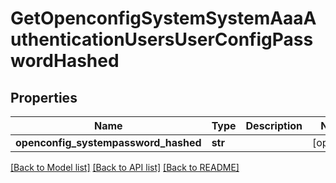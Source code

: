 # GetOpenconfigSystemSystemAaaAuthenticationUsersUserConfigPasswordHashed

## Properties
Name | Type | Description | Notes
------------ | ------------- | ------------- | -------------
**openconfig_systempassword_hashed** | **str** |  | [optional] 

[[Back to Model list]](../README.md#documentation-for-models) [[Back to API list]](../README.md#documentation-for-api-endpoints) [[Back to README]](../README.md)


